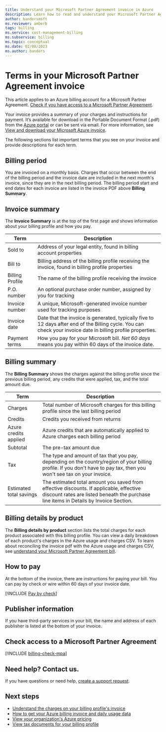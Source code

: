 ```yaml
---
title: Understand your Microsoft Partner Agreement invoice in Azure
description: Learn how to read and understand your Microsoft Partner Agreement bill in Azure
author: bandersmsft
ms.reviewer: amberb
tags: billing
ms.service: cost-management-billing
ms.subservice: billing
ms.topic: conceptual
ms.date: 02/08/2023
ms.author: banders
---
```


# Terms in your Microsoft Partner Agreement invoice

This article applies to an Azure billing account for a Microsoft Partner Agreement. [Check if you have access to a Microsoft Partner Agreement](#check-access-to-a-microsoft-partner-agreement).

Your invoice provides a summary of your charges and instructions for payment. It’s available for download in the Portable Document Format (.pdf) from the [Azure portal](https://portal.azure.com/) or can be sent via email. For more information, see [View and download your Microsoft Azure invoice](download-azure-invoice.md).

The following sections list important terms that you see on your invoice and provide descriptions for each term.

## Billing period

You are invoiced on a monthly basis. Charges that occur between the end of the billing period and the invoice date are included in the next month's invoice, since they are in the next billing period. The billing period start and end dates for each invoice are listed in the invoice PDF above **Billing Summary**.

## Invoice summary

The **Invoice Summary** is at the top of the first page and shows information about your billing profile and how you pay.

<!-- add screenshot -->

| Term | Description |
| --- | --- |
| Sold to |Address of your legal entity, found in billing account properties|
| Bill to |Billing address of the billing profile receiving the invoice, found in billing profile properties|
| Billing Profile |The name of the billing profile receiving the invoice |
| P.O. number |An optional purchase order number, assigned by you for tracking |
| Invoice number |A unique, Microsoft-generated invoice number used for tracking purposes |
| Invoice date |Date that the invoice is generated, typically five to 12 days after end of the Billing cycle. You can check your invoice date in billing profile properties.|
| Payment terms |How you pay for your Microsoft bill. *Net 60 days* means you pay within 60 days of the invoice date. |

## Billing summary

The **Billing Summary**  shows the charges against the billing profile since the previous billing period, any credits that were applied, tax, and the total amount due.

<!-- add screenshot -->

| Term | Description |
| --- | --- |
| Charges|Total number of Microsoft charges for this billing profile since the last billing period |
| Credits |Credits you received from returns |
| Azure credits applied | Azure credits that are automatically applied to Azure charges each billing period |
| Subtotal |The pre-tax amount due |
| Tax |The type and amount of tax that you pay, depending on the country/region of your billing profile. If you don't have to pay tax, then you won't see tax on your invoice. |
| Estimated total savings |The estimated total amount you saved from effective discounts. If applicable, effective discount rates are listed beneath the purchase line items in Details by Invoice Section. |


## Billing details by product

The **Billing details by product** section lists the total charges for each product associated with this billing profile. You can view a daily breakdown of each product's charges in the Azure usage and charges CSV. To learn about reconciling the invoice pdf with the Azure usage and charges CSV, see [understand your Microsoft Partner Agreement bill](review-partner-agreement-bill.md).

## How to pay

At the bottom of the invoice, there are instructions for paying your bill. You can pay by check or wire within 60 days of your invoice date.

[!INCLUDE [Pay by check](../../../includes/cost-management-pay-check.md)]

## Publisher information

If you have third-party services in your bill, the name and address of each publisher is listed at the bottom of your invoice.

## Check access to a Microsoft Partner Agreement
[!INCLUDE [billing-check-mpa](../../../includes/billing-check-mpa.md)]

## Need help? Contact us.

If you have questions or need help, [create a support request](https://go.microsoft.com/fwlink/?linkid=2083458).

## Next steps

- [Understand the charges on your billing profile's invoice](review-customer-agreement-bill.md)
- [How to get your Azure billing invoice and daily usage data](../manage/download-azure-invoice-daily-usage-date.md)
- [View your organization's Azure pricing](../manage/ea-pricing.md)
- [View tax documents for your billing profile](mca-download-tax-document.md)
